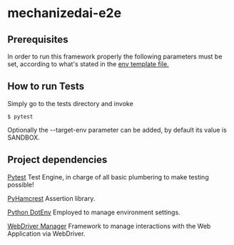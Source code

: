 # mechanizedai-e2e

## Prerequisites

In order to run this framework properly the following parameters must be set, according to what's stated in the [env template file.](config/envs/dot-env-template)

## How to run Tests

Simply go to the tests directory and invoke

```
$ pytest
```
Optionally the --target-env parameter can be added, by default its value is SANDBOX.

## Project dependencies
[Pytest](https://docs.pytest.org/en/7.2.x/) Test Engine, in charge of all basic plumbering to make testing possible!

[PyHamcrest](https://pyhamcrest.readthedocs.io/en/latest/) Assertion library.

[Python DotEnv](https://pypi.org/project/python-dotenv/) Employed to manage environment settings.

[WebDriver Manager](https://pypi.org/project/webdriver-manager/) Framework to manage interactions with the Web Application via WebDriver.
